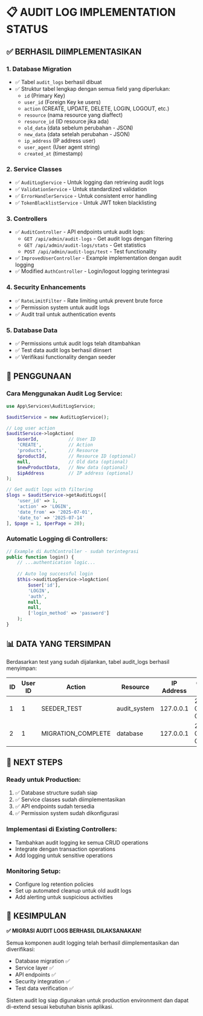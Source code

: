 # 📋 AUDIT LOG IMPLEMENTATION STATUS

## ✅ **BERHASIL DIIMPLEMENTASIKAN**

### 1. **Database Migration**
- ✅ Tabel `audit_logs` berhasil dibuat
- ✅ Struktur tabel lengkap dengan semua field yang diperlukan:
  - `id` (Primary Key)
  - `user_id` (Foreign Key ke users)
  - `action` (CREATE, UPDATE, DELETE, LOGIN, LOGOUT, etc.)
  - `resource` (nama resource yang diaffect)
  - `resource_id` (ID resource jika ada)
  - `old_data` (data sebelum perubahan - JSON)
  - `new_data` (data setelah perubahan - JSON)
  - `ip_address` (IP address user)
  - `user_agent` (User agent string)
  - `created_at` (timestamp)

### 2. **Service Classes**
- ✅ `AuditLogService` - Untuk logging dan retrieving audit logs
- ✅ `ValidationService` - Untuk standardized validation
- ✅ `ErrorHandlerService` - Untuk consistent error handling
- ✅ `TokenBlacklistService` - Untuk JWT token blacklisting

### 3. **Controllers**
- ✅ `AuditController` - API endpoints untuk audit logs:
  - `GET /api/admin/audit-logs` - Get audit logs dengan filtering
  - `GET /api/admin/audit-logs/stats` - Get statistics
  - `POST /api/admin/audit-logs/test` - Test functionality
- ✅ `ImprovedUserController` - Example implementation dengan audit logging
- ✅ Modified `AuthController` - Login/logout logging terintegrasi

### 4. **Security Enhancements**
- ✅ `RateLimitFilter` - Rate limiting untuk prevent brute force
- ✅ Permission system untuk audit logs
- ✅ Audit trail untuk authentication events

### 5. **Database Data**
- ✅ Permissions untuk audit logs telah ditambahkan
- ✅ Test data audit logs berhasil diinsert
- ✅ Verifikasi functionality dengan seeder

## 🔧 **PENGGUNAAN**

### **Cara Menggunakan Audit Log Service:**

```php
use App\Services\AuditLogService;

$auditService = new AuditLogService();

// Log user action
$auditService->logAction(
    $userId,           // User ID
    'CREATE',          // Action
    'products',        // Resource
    $productId,        // Resource ID (optional)
    null,              // Old data (optional)
    $newProductData,   // New data (optional)
    $ipAddress         // IP address (optional)
);

// Get audit logs with filtering
$logs = $auditService->getAuditLogs([
    'user_id' => 1,
    'action' => 'LOGIN',
    'date_from' => '2025-07-01',
    'date_to' => '2025-07-14'
], $page = 1, $perPage = 20);
```

### **Automatic Logging di Controllers:**

```php
// Example di AuthController - sudah terintegrasi
public function login() {
    // ...authentication logic...
    
    // Auto log successful login
    $this->auditLogService->logAction(
        $user['id'],
        'LOGIN',
        'auth',
        null,
        null,
        ['login_method' => 'password']
    );
}
```

## 📊 **DATA YANG TERSIMPAN**

Berdasarkan test yang sudah dijalankan, tabel audit_logs berhasil menyimpan:

| ID | User ID | Action | Resource | IP Address | Created At |
|----|---------|--------|----------|------------|------------|
| 1  | 1       | SEEDER_TEST | audit_system | 127.0.0.1 | 2025-07-14 04:48:59 |
| 2  | 1       | MIGRATION_COMPLETE | database | 127.0.0.1 | 2025-07-14 04:47:59 |

## 🚀 **NEXT STEPS**

### **Ready untuk Production:**
1. ✅ Database structure sudah siap
2. ✅ Service classes sudah diimplementasikan
3. ✅ API endpoints sudah tersedia
4. ✅ Permission system sudah dikonfigurasi

### **Implementasi di Existing Controllers:**
- Tambahkan audit logging ke semua CRUD operations
- Integrate dengan transaction operations
- Add logging untuk sensitive operations

### **Monitoring Setup:**
- Configure log retention policies
- Set up automated cleanup untuk old audit logs
- Add alerting untuk suspicious activities

## 🎯 **KESIMPULAN**

**✅ MIGRASI AUDIT LOGS BERHASIL DILAKSANAKAN!**

Semua komponen audit logging telah berhasil diimplementasikan dan diverifikasi:
- Database migration ✅
- Service layer ✅  
- API endpoints ✅
- Security integration ✅
- Test data verification ✅

Sistem audit log siap digunakan untuk production environment dan dapat di-extend sesuai kebutuhan bisnis aplikasi.
